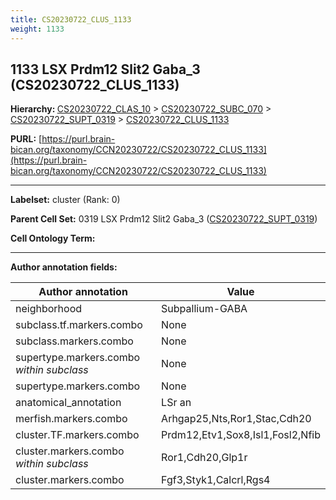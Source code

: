 ```yaml
---
title: CS20230722_CLUS_1133
weight: 1133
---
```

## 1133 LSX Prdm12 Slit2 Gaba_3 (CS20230722_CLUS_1133)
<b>Hierarchy: </b>
[CS20230722_CLAS_10](../CS20230722_CLAS_10) >
[CS20230722_SUBC_070](../CS20230722_SUBC_070) >
[CS20230722_SUPT_0319](../CS20230722_SUPT_0319) >
[CS20230722_CLUS_1133](../CS20230722_CLUS_1133)

**PURL:** [https://purl.brain-bican.org/taxonomy/CCN20230722/CS20230722_CLUS_1133](https://purl.brain-bican.org/taxonomy/CCN20230722/CS20230722_CLUS_1133)

---


**Labelset:** cluster (Rank: 0)

**Parent Cell Set:** 0319 LSX Prdm12 Slit2 Gaba_3 ([CS20230722_SUPT_0319](../CS20230722_SUPT_0319))



**Cell Ontology Term:** 

[MARKER GENES.]: #


---

[TRANSFERRED ANNOTATIONS.]: #


[AUTHOR ANNOTATION FIELDS.]: #


**Author annotation fields:**

| Author annotation | Value |
|-------------------|-------|
|neighborhood|Subpallium-GABA|
|subclass.tf.markers.combo|None|
|subclass.markers.combo|None|
|supertype.markers.combo _within subclass_|None|
|supertype.markers.combo|None|
|anatomical_annotation|LSr an|
|merfish.markers.combo|Arhgap25,Nts,Ror1,Stac,Cdh20|
|cluster.TF.markers.combo|Prdm12,Etv1,Sox8,Isl1,Fosl2,Nfib|
|cluster.markers.combo _within subclass_|Ror1,Cdh20,Glp1r|
|cluster.markers.combo|Fgf3,Styk1,Calcrl,Rgs4|
